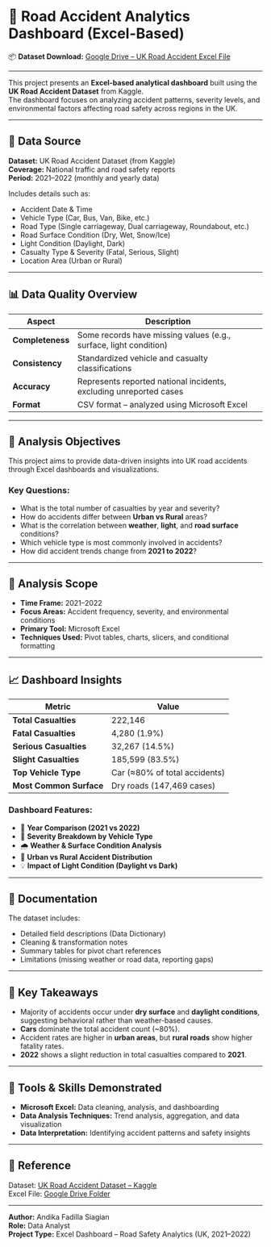 # 🚦 Road Accident Analytics Dashboard (Excel-Based)

📦 **Dataset Download:** [Google Drive – UK Road Accident Excel File](https://drive.google.com/drive/folders/1hxRaRQ9zW-4p8vz6pjmSrM9edihzBPk4?usp=sharing)

---

This project presents an **Excel-based analytical dashboard** built using the **UK Road Accident Dataset** from Kaggle.  
The dashboard focuses on analyzing accident patterns, severity levels, and environmental factors affecting road safety across regions in the UK.

---

## 📂 Data Source

**Dataset:** UK Road Accident Dataset (from Kaggle)  
**Coverage:** National traffic and road safety reports  
**Period:** 2021–2022 (monthly and yearly data)

Includes details such as:
- Accident Date & Time  
- Vehicle Type (Car, Bus, Van, Bike, etc.)  
- Road Type (Single carriageway, Dual carriageway, Roundabout, etc.)  
- Road Surface Condition (Dry, Wet, Snow/Ice)  
- Light Condition (Daylight, Dark)  
- Casualty Type & Severity (Fatal, Serious, Slight)  
- Location Area (Urban or Rural)

---

## 📊 Data Quality Overview

| Aspect | Description |
|--------|--------------|
| **Completeness** | Some records have missing values (e.g., surface, light condition) |
| **Consistency** | Standardized vehicle and casualty classifications |
| **Accuracy** | Represents reported national incidents, excluding unreported cases |
| **Format** | CSV format – analyzed using Microsoft Excel |

---

## 🎯 Analysis Objectives

This project aims to provide data-driven insights into UK road accidents through Excel dashboards and visualizations.

### Key Questions:
- What is the total number of casualties by year and severity?  
- How do accidents differ between **Urban vs Rural** areas?  
- What is the correlation between **weather**, **light**, and **road surface** conditions?  
- Which vehicle type is most commonly involved in accidents?  
- How did accident trends change from **2021 to 2022**?

---

## 🧩 Analysis Scope

- **Time Frame:** 2021–2022  
- **Focus Areas:** Accident frequency, severity, and environmental conditions  
- **Primary Tool:** Microsoft Excel  
- **Techniques Used:** Pivot tables, charts, slicers, and conditional formatting  

---

## 📈 Dashboard Insights

| Metric | Value |
|--------|--------|
| **Total Casualties** | 222,146 |
| **Fatal Casualties** | 4,280 (1.9%) |
| **Serious Casualties** | 32,267 (14.5%) |
| **Slight Casualties** | 185,599 (83.5%) |
| **Top Vehicle Type** | Car (≈80% of total accidents) |
| **Most Common Surface** | Dry roads (147,469 cases) |

### Dashboard Features:
- 📅 **Year Comparison (2021 vs 2022)**  
- 🚗 **Severity Breakdown by Vehicle Type**  
- 🌧️ **Weather & Surface Condition Analysis**  
- 🌆 **Urban vs Rural Accident Distribution**  
- 💡 **Impact of Light Condition (Daylight vs Dark)**  

---

## 📖 Documentation

The dataset includes:
- Detailed field descriptions (Data Dictionary)  
- Cleaning & transformation notes  
- Summary tables for pivot chart references  
- Limitations (missing weather or road data, reporting gaps)

---

## 🧠 Key Takeaways

- Majority of accidents occur under **dry surface** and **daylight conditions**, suggesting behavioral rather than weather-based causes.  
- **Cars** dominate the total accident count (~80%).  
- Accident rates are higher in **urban areas**, but **rural roads** show higher fatality rates.  
- **2022** shows a slight reduction in total casualties compared to **2021**.

---

## 🚀 Tools & Skills Demonstrated

- **Microsoft Excel:** Data cleaning, analysis, and dashboarding  
- **Data Analysis Techniques:** Trend analysis, aggregation, and data visualization  
- **Data Interpretation:** Identifying accident patterns and safety insights  

---

## 📎 Reference

Dataset: [UK Road Accident Dataset – Kaggle](https://www.kaggle.com/datasets/siliconbrain/uk-road-accidents-dataset)  
Excel File: [Google Drive Folder](https://drive.google.com/drive/folders/1hxRaRQ9zW-4p8vz6pjmSrM9edihzBPk4?usp=sharing)

---

**Author:** Andika Fadilla Siagian  
**Role:** Data Analyst  
**Project Type:** Excel Dashboard – Road Safety Analytics (UK, 2021–2022)
